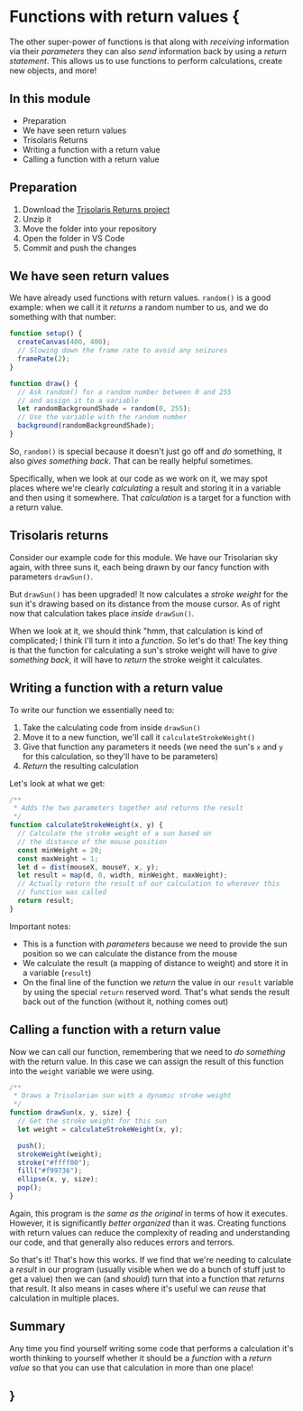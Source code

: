 # Functions with return values {
  
The other super-power of functions is that along with *receiving* information via their *parameters* they can also *send* information back by using a *return statement*. This allows us to use functions to perform calculations, create new objects, and more!

## In this module

- Preparation
- We have seen return values
- Trisolaris Returns
- Writing a function with a return value
- Calling a function with a return value

## Preparation

1. Download the [Trisolaris Returns project](./examples/trisolaris-returns.zip)
2. Unzip it
3. Move the folder into your repository
4. Open the folder in VS Code
5. Commit and push the changes

## We have seen return values

We have already used functions with return values. `random()` is a good example: when we call it it *returns* a random number to us, and we do something with that number:

```javascript
function setup() {
  createCanvas(400, 400);
  // Slowing down the frame rate to avoid any seizures
  frameRate(2);
}

function draw() {
  // Ask random() for a random number between 0 and 255
  // and assign it to a variable
  let randomBackgroundShade = random(0, 255);
  // Use the variable with the random number
  background(randomBackgroundShade);
}
```

So, `random()` is special because it doesn't just go off and *do* something, it also *gives something back*. That can be really helpful sometimes.

Specifically, when we look at our code as we work on it, we may spot places where we're clearly *calculating* a result and storing it in a variable and then using it somewhere. That *calculation* is a target for a function with a return value.

## Trisolaris returns

Consider our example code for this module. We have our Trisolarian sky again, with three suns it, each being drawn by our fancy function with parameters `drawSun()`. 

But `drawSun()` has been upgraded! It now calculates a *stroke weight* for the sun it's drawing based on its distance from the mouse cursor. As of right now that calculation takes place *inside* `drawSun()`.

When we look at it, we should think "hmm, that calculation is kind of complicated; I think I'll turn it into a *function*. So let's do that! The key thing is that the function for calculating a sun's stroke weight will have to *give something back*, it will have to *return* the stroke weight it calculates.

## Writing a function with a return value

To write our function we essentially need to:

1. Take the calculating code from inside `drawSun()`
2. Move it to a new function, we'll call it `calculateStrokeWeight()`
3. Give that function any parameters it needs (we need the sun's `x` and `y` for this calculation, so they'll have to be parameters)
4. *Return* the resulting calculation

Let's look at what we get:

```javascript
/**
 * Adds the two parameters together and returns the result
 */
function calculateStrokeWeight(x, y) {
  // Calculate the stroke weight of a sun based on
  // the distance of the mouse position
  const minWeight = 20;
  const maxWeight = 1;
  let d = dist(mouseX, mouseY, x, y);
  let result = map(d, 0, width, minWeight, maxWeight);
  // Actually return the result of our calculation to wherever this
  // function was called
  return result;
}
```

Important notes:

- This is a function with *parameters* because we need to provide the sun position so we can calculate the distance from the mouse
- We calculate the result (a mapping of distance to weight) and store it in a variable (`result`)
- On the final line of the function we *return* the value in our `result` variable by using the special `return` reserved word. That's what sends the result back out of the function (without it, nothing comes out)

## Calling a function with a return value
  
Now we can call our function, remembering that we need to *do something* with the return value. In this case we can assign the result of this function into the `weight` variable we were using.

```javascript
/**
 * Draws a Trisolarian sun with a dynamic stroke weight
 */
function drawSun(x, y, size) {
  // Get the stroke weight for this sun
  let weight = calculateStrokeWeight(x, y);

  push();
  strokeWeight(weight);
  stroke("#ffff00");
  fill("#f99736");
  ellipse(x, y, size);
  pop();
}
```

Again, this program is *the same as the original* in terms of how it executes. However, it is significantly *better organized* than it was. Creating functions with return values can reduce the complexity of reading and understanding our code, and that generally also reduces errors and terrors.

So that's it! That's how this works. If we find that we're needing to calculate a *result* in our program (usually visible when we do a bunch of stuff just to get a value) then we can (and *should*) turn that into a function that *returns* that result. It also means in cases where it's useful we can *reuse* that calculation in multiple places.

## Summary

Any time you find yourself writing some code that performs a calculation it's worth thinking to yourself whether it should be a *function* with a *return value* so that you can use that calculation in more than one place!
  
## }
